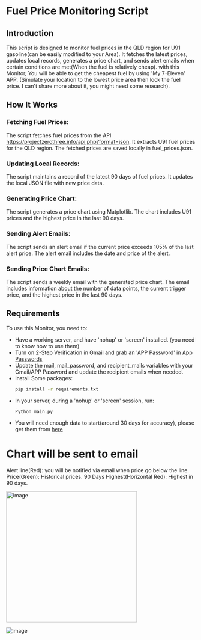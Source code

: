 # Fuel Price Monitoring Script

## Introduction
This script is designed to monitor fuel prices in the QLD region for U91 gasoline(can be easily modified to your Area). It fetches the latest prices, updates local records, generates a price chart, and sends alert emails when certain conditions are met(When the fuel is relatively cheap). with this Monitor, You will be able to get the cheapest fuel by using 'My 7-Eleven' APP. (Simulate your location to the lowest price area then lock the fuel price. I can't share more about it, you might need some research).

## How It Works
### Fetching Fuel Prices:

The script fetches fuel prices from the API https://projectzerothree.info/api.php?format=json.
It extracts U91 fuel prices for the QLD region.
The fetched prices are saved locally in fuel_prices.json.
### Updating Local Records:

The script maintains a record of the latest 90 days of fuel prices.
It updates the local JSON file with new price data.
### Generating Price Chart:

The script generates a price chart using Matplotlib.
The chart includes U91 prices and the highest price in the last 90 days.
### Sending Alert Emails:

The script sends an alert email if the current price exceeds 105% of the last alert price.
The alert email includes the date and price of the alert.
### Sending Price Chart Emails:

The script sends a weekly email with the generated price chart.
The email includes information about the number of data points, the current trigger price, and the highest price in the last 90 days.

## Requirements
To use this Monitor, you need to:
- Have a working server, and have 'nohup' or 'screen' installed. (you need to know how to use them)
- Turn on 2-Step Verification in Gmail and grab an 'APP Password' in [App Passwords](https://support.google.com/accounts/answer/185833?hl=en&ref_topic=7189145&sjid=9746205447382071228-AP)
- Update the mail, mail_password, and recipient_mails variables with your Gmail/APP Password and update the recipient emails when needed.
- Install Some packages:
  ```bash
  pip install -r requirements.txt
  ```
- In your server, during a 'nohup' or 'screen' session, run: 
  ```bash
  Python main.py 
  ```
- You will need enough data to start(around 30 days for accuracy), please get them from [here](https://projectzerothree.info/trends.php)

# Chart will be sent to email
Alert line(Red): you will be notified via email when price go below the line.
Price(Green): Historical prices.
90 Days Highest(Horizontal Red): Highest in 90 days.

<img width="348" alt="image" src="https://github.com/Joezhou1211/7-11_Fuel_Price_Monitor/assets/121386280/a1f4d29d-6090-4bfc-b984-bfb4c144f00d">

![image](https://github.com/Joezhou1211/7-11_Fuel_Price_Monitor/assets/121386280/76c5904e-23b2-4cfe-b330-7e39758212ce)
